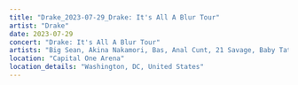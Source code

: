 ```yaml
---
title: "Drake_2023-07-29_Drake: It's All A Blur Tour"
artist: "Drake"
date: 2023-07-29
concert: "Drake: It's All A Blur Tour"
artists: "Big Sean, Akina Nakamori, Bas, Anal Cunt, 21 Savage, Baby Tate, Drake, Burger King, Ari Lennox, Consequence, Kanye West"
location: "Capital One Arena"
location_details: "Washington, DC, United States"
---
```

